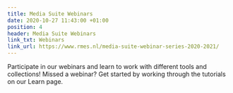 ```yaml
---
title: Media Suite Webinars
date: 2020-10-27 11:43:00 +01:00
position: 4
header: Media Suite Webinars
link_txt: Webinars
link_url: https://www.rmes.nl/media-suite-webinar-series-2020-2021/
---
```


Participate in our webinars and learn to work with different tools and collections! Missed a webinar? Get started by working through the tutorials on our Learn page.